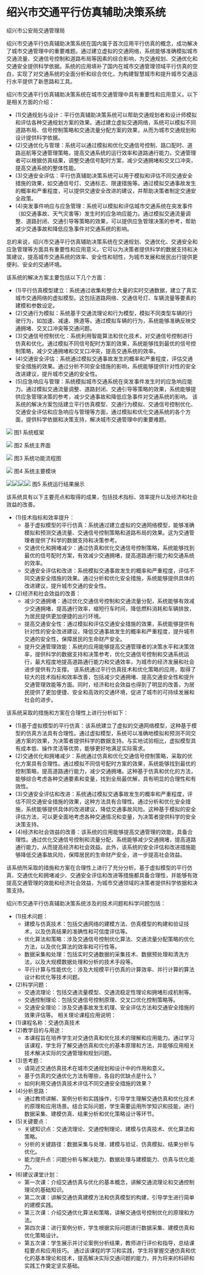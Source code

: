 # 绍兴市交通平行仿真辅助决策系统

绍兴市公安局交通管理局


绍兴市交通平行仿真辅助决策系统在国内属于首次应用平行仿真的概念，成功解决了城市交通管理中的重要难题。通过建立虚拟的交通网络，系统能够准确模拟城市交通流量、交通信号控制和道路布局等因素的综合影响，为交通规划、交通优化和交通安全提供科学依据。系统的应用填补了国内在城市交通管理领域平行仿真的空白，实现了对交通系统的全面分析和综合优化，为构建智慧城市和提升城市交通运行水平提供了新思路和工具。

绍兴市交通平行仿真辅助决策系统在城市交通管理中具有重要性和应用意义。以下是相关方面的介绍：
- (1)交通规划与设计：平行仿真辅助决策系统可以帮助交通规划者和设计师模拟和评估各种交通规划方案的效果。通过建立虚拟交通网络，系统可以模拟不同道路布局、信号控制策略和交通流量分配方案的效果，从而为城市交通规划和设计提供科学依据。
- (2)交通优化与管理：系统可以通过模拟和优化交通信号控制、路口配时、道路巡航等交通管理策略，提高交通系统的运行效率和道路通行能力。交通管理者可以根据仿真结果，调整交通信号配时方案，减少交通拥堵和交叉口冲突，提高交通系统的整体性能。
- (3)交通安全评估：平行仿真辅助决策系统可以用于模拟和评估不同交通安全措施的效果，如交通信号灯、交通标志、限速措施等。通过模拟交通事故发生的概率和严重程度，可以提供交通安全改进的建议，并帮助决策者制定交通安全政策。
- (4)突发事件响应与应急管理：系统可以模拟和评估城市交通系统在突发事件（如交通事故、天气灾害等）发生时的应急响应能力。通过模拟交通流量调整、道路封闭、交通引导等策略的效果，可以提供应急管理决策的参考，帮助减少交通事故和降低应急事件对交通系统的影响。

总的来说，绍兴市交通平行仿真辅助决策系统在交通规划、交通优化、交通安全和应急管理等方面具有重要性和应用意义。它可以为决策者提供科学的数据支持和决策建议，提高城市交通系统的效率、安全性和韧性，为城市发展和居民出行提供更便利、安全的交通环境。

该系统的解决方案主要包括以下几个方面：
- (1)平行仿真模型建立：系统通过收集和整合大量的实时交通数据，建立了真实城市交通网络的虚拟模型。这包括道路网络、交通信号灯、车辆流量等要素的建模和参数设定。
- (2)交通行为模拟：系统基于交通流理论和行为模型，模拟不同类型车辆的行驶行为，如加速、减速、换道等。通过模拟车辆的行为，系统能够准确反映交通拥堵、交叉口冲突等交通问题。
- (3)交通信号控制优化：系统利用智能算法和优化技术，对交通信号控制进行仿真和优化。通过模拟不同信号配时方案的效果，系统能够找到最优的信号控制策略，减少交通拥堵和交叉口冲突，提高交通系统的效率。
- (4)交通安全评估：系统通过模拟交通事故发生的概率和严重程度，评估交通安全措施的效果。通过分析不同安全措施的影响，系统能够提供针对性的安全改进建议，提升城市交通的安全性。
- (5)应急响应与管理：系统模拟城市交通系统在突发事件发生时的应急响应能力。通过模拟交通流量调整、道路封闭、交通引导等策略的效果，系统能够提供应急管理决策的参考，减少交通事故和降低应急事件对交通系统的影响。
该系统的解决方案包括建立平行仿真模型、交通行为模拟、交通信号控制优化、交通安全评估和应急响应与管理等方面，通过模拟和优化交通系统的各个方面，提供科学依据和决策支持，解决城市交通管理中的重要难题。

![](1.png)
图1 系统框架

![](2.png)
图2 系统主界面

![](3.png)
图3 系统功能流程图

![](4.png)
图4 系统主要模块

 ![](5.png)![](6.png)![](7.png)![](8.png)
图5 系统运行结果展示


该系统具有以下主要亮点和取得的成果，包括技术指标、效率提升以及经济和社会效益的改善。
- (1)技术指标和效率提升：
    - 基于虚拟模型的平行仿真：系统通过建立虚拟的交通网络模型，能够准确模拟和预测交通流量、交通信号控制策略和道路布局的效果。这为交通管理者提供了科学的数据支持和决策参考。
    - 交通优化和拥堵减少：通过仿真和优化交通信号控制策略，系统能够找到最优的信号配时方案，有效减少交通拥堵，提高道路通行能力和交通系统的效率。
    - 交通安全评估和改进：系统模拟交通事故发生的概率和严重程度，评估不同交通安全措施的效果。通过分析和优化安全措施，系统能够提供具体的改进建议，提升城市交通的安全性。
- (2)经济和社会效益的改善：
    - 减少交通拥堵：通过优化交通信号控制和交通流量分配，系统能够有效减少交通拥堵，提高通行效率，缩短行车时间，降低燃料消耗和车辆排放，为居民提供更加便捷的出行环境。
    - 提高交通安全性：通过模拟和评估交通安全措施的效果，系统能够提供有针对性的安全改进建议，降低交通事故发生的概率和严重程度，提升城市交通的安全性，保障居民的生命财产安全。
    - 提升交通管理效能：系统的应用能够提高交通管理者的决策水平和决策效率，提供科学的数据支持和决策参考，优化交通信号控制和交通系统运行，最大程度地提高道路通行能力和交通效率，为城市的经济发展和社会进步提供有力支撑。
该系统通过平行仿真技术和优化策略的应用，取得了较大的技术指标和效率改善，包括减少交通拥堵、提高交通安全性和提升交通管理效能等方面。同时，经济和社会效益也得到了明显的改善，为居民提供了更加便捷、安全和高效的交通环境，促进了城市的可持续发展和社会的进步。


该系统采取的措施和方案在合理性上进行分析如下：
- (1)基于虚拟模型的平行仿真：该系统建立了虚拟的交通网络模型，这种基于模型的仿真方法具有合理性。通过虚拟模型，系统可以准确地模拟和预测不同交通方案的效果，为决策者提供科学的数据支持。与实地试验相比，虚拟模型具有成本低、操作灵活等优势，能够更好地满足实际需求。
- (2)交通优化和拥堵减少：系统通过仿真和优化交通信号控制策略，采取的优化方案具有合理性。通过模拟不同信号配时方案的效果，系统能够找到最优的控制策略，提高道路通行能力，减少交通拥堵。这种基于仿真和优化的方法，能够综合考虑各种交通要素和变量，找到全局最优解，具有明显的合理性和有效性。
- (3)交通安全评估和改进：系统通过模拟交通事故发生的概率和严重程度，评估不同交通安全措施的效果，这种方法具有合理性。通过分析和优化安全措施，系统能够提供具体的改进建议，降低交通事故风险。这种基于模拟的安全评估方法，可以更全面地考虑各种交通情况和变量，为决策者提供科学的安全决策支持。
- (4)经济和社会效益的改善：该系统的应用能够提高交通管理的效能，具备合理性。通过优化交通信号控制和流量分配，系统能够减少交通拥堵，提高道路通行能力，从而提高经济和社会效益。此外，该系统的安全评估和改进措施能够降低交通事故风险，保障居民的生命财产安全，进一步提高社会效益。

该系统所采取的措施和方案在合理性上进行了充分分析。基于虚拟模型的平行仿真、交通优化和拥堵减少、交通安全评估和改进等措施都具备合理性，并能够有效提高交通管理的效能和经济社会效益，为城市交通领域的决策者提供科学依据和决策支持。

绍兴市交通平行仿真辅助决策系统涉及的技术问题和科学问题包括：
- (1)技术问题：
    - 建模与仿真技术：包括交通网络的建模方法、仿真模型的构建和验证技术，以及仿真结果的准确性和可信度评估等。
    - 优化算法和策略：涉及交通信号控制优化算法、交通流量分配策略的优化方法，以及优化算法的效率和可行性等。
    - 数据采集和处理：包括实时交通数据的采集技术、数据预处理和清洗方法，以及大规模数据处理和分析的技术手段等。
    - 平行计算与性能优化：涉及大规模平行仿真的计算效率、并行计算的算法设计和优化等技术问题。
- (2)科学问题：
    - 交通流理论：包括交通流量模型、交通流稳定性理论和拥堵形成机制等。
    - 交通控制理论：包括交通信号控制原理、交叉口优化控制策略等。
    - 交通安全理论：涉及交通事故发生机理、安全评估方法和交通安全措施的效果评估等。
相关理论课程应用说明：
- (1)课程名称：交通仿真技术
- (2)教学目的与用途：
    - 本课程旨在培养学生对交通仿真和优化技术的理解和应用能力。通过学习该课程，学生将了解交通仿真和优化的基本原理和方法，并能够应用相关技术解决实际的交通管理和规划问题。
- (3)思考题：
    - 请简述交通仿真技术在城市交通规划和设计中的作用和意义。
    - 基于仿真的交通优化方法有哪些，各自的优缺点是什么？
    - 如何利用交通仿真技术评估不同交通安全措施的效果？
- (4)分析思路：
    - 通过教师讲解、案例分析和实践操作，引导学生理解交通仿真和优化技术的原理和应用场景。结合实际问题，学生需要运用所学知识和技能，进行数据采集、建模仿真、结果分析和优化策略设计等环节。
- (5)关键要点：
    - 关键知识点：交通流理论、交通控制理论、建模与仿真技术、优化算法和策略。
    - 分析的关键路径：数据采集与处理、建模与验证、仿真模拟、结果分析与优化。
    - 能力提升点：问题分析与解决能力、数据处理与建模能力、仿真与优化能力。
- (6)建议课堂计划：
    - 第一次课：介绍交通仿真与优化的基本概念，讲解交通流理论和交通控制理论的基础知识。
    - 第二次课：讲解交通仿真建模方法和仿真模型的构建，引导学生进行简单的建模实践。
    - 第三次课：介绍交通优化算法和策略，讲解交通信号控制优化的原理和方法。
    - 第四次课：进行案例分析，学生根据实际问题进行数据采集、建模仿真和优化策略设计。
    - 第五次课：学生展示并讨论案例分析结果，教师进行评价和指导，总结课程要点和应用技巧。
通过该课程的学习和实践，学生将掌握交通仿真和优化的基本理论和技术，提高解决实际交通问题的能力，并为将来的科研和实践工作奠定坚实基础。
